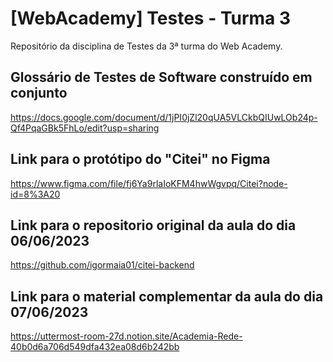 # [WebAcademy] Testes - Turma 3
Repositório da disciplina de Testes da 3ª turma do Web Academy.

## Glossário de Testes de Software construído em conjunto
https://docs.google.com/document/d/1jPI0jZl20qUA5VLCkbQIUwLOb24p-Qf4PqaGBk5FhLo/edit?usp=sharing

## Link para o protótipo do "Citei" no Figma
https://www.figma.com/file/fj6Ya9rlaIoKFM4hwWgvpq/Citei?node-id=8%3A20

## Link para o repositorio original da aula do dia 06/06/2023
https://github.com/igormaia01/citei-backend

## Link para o material complementar da aula do dia 07/06/2023
https://uttermost-room-27d.notion.site/Academia-Rede-40b0d6a706d549dfa432ea08d6b242bb
